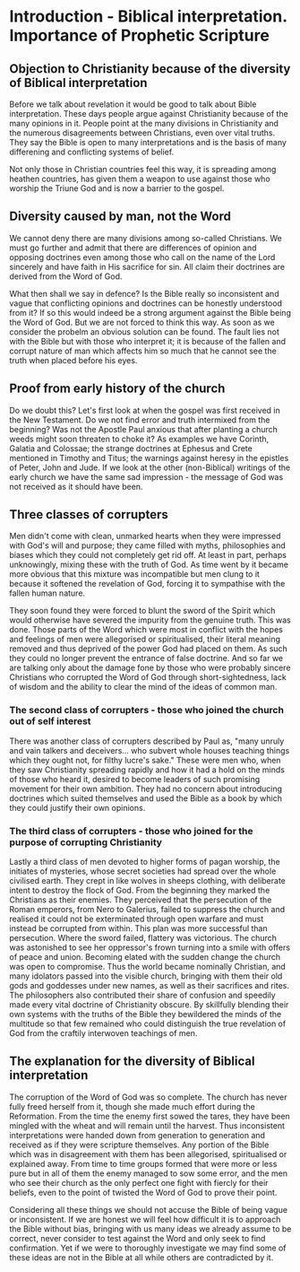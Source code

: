 # Introduction - Biblical interpretation. Importance of Prophetic Scripture

## Objection to Christianity because of the diversity of Biblical interpretation
Before we talk about revelation it would be good to talk about Bible interpretation. These days people argue against Christianity because of the many opinions in it.
People point at the many divisions in Christianity and the numerous disagreements between Christians, even over vital truths. They say the Bible is open to
many interpretations and is the basis of many differening and conflicting systems of belief.

Not only those in Christian countries feel this way, it is spreading among heathen countries, has given them a weapon to use against those who worship the
Triune God and is now a barrier to the gospel.

## Diversity caused by man, not the Word
We cannot deny there are many divisions among so-called Christians. We must go further and admit that there are differences of opinion and opposing doctrines
even among those who call on the name of the Lord sincerely and have faith in His sacrifice for sin. All claim their doctrines are derived from the Word
of God.

What then shall we say in defence? Is the Bible really so inconsistent and vague that conflicting opinions and doctrines can be honestly understood from it?
If so this would indeed be a strong argument against the Bible being the Word of God. But we are not forced to think this way. As soon as we consider the
probelm an obvious solution can be found. The fault lies not with the Bible but with those who interpret it; it is because of the fallen and corrupt nature
of man which affects him so much that he cannot see the truth when placed before his eyes.

## Proof from early history of the church
Do we doubt this? Let's first look at when the gospel was first received in the New Testament. Do we not find error and truth intermixed from the beginning?
Was not the Apostle Paul anxious that after planting a church weeds might soon threaten to choke it? As examples we have Corinth, Galatia and Colossae; the strange
doctrines at Ephesus and Crete mentioned in Timothy and Titus; the warnings against heresy in the epistles of Peter, John and Jude. If we look at the other
(non-Biblical) writings of the early church we have the same sad impression - the message of God was not received as it should have been.

## Three classes of corrupters
Men didn't come with clean, unmarked hearts when they were impressed with God's will and purpose; they came filled with myths, philosophies and biases which they could
not completely get rid off. At least in part, perhaps unknowingly, mixing these with the truth of God.  As time went by it became more obvious that this mixture was
incompatible but men clung to it because it softened the revelation of God, forcing it to sympathise with the fallen human nature.

They soon found they were forced to blunt the sword of the Spirit which would otherwise have severed the impurity from the genuine truth. This was done. Those parts of the
Word which were most in conflict with the hopes and feelings of men were allegorised or spiritualised, their literal meaning removed and thus deprived of the power God had
placed on them. As such they could no longer prevent the entrance of false doctrine. And so far we are talking only about the damage fone by those who were probably
sincere Christians who corrupted the Word of God through short-sightedness, lack of wisdom and the ability to clear the mind of the ideas of common man.

### The second class of corrupters - those who joined the church out of self interest
There was another class of corrupters described by Paul as, "many unruly and vain talkers and deceivers... who subvert whole houses teaching things which they ought
not, for filthy lucre's sake." These were men who, when they saw Christianity spreading rapidly and how it had a hold on the minds of those who heard it, desired to become
leaders of such promising movement for their own ambition. They had no concern about introducing doctrines which suited themselves and used the Bible as a book by which
they could justify their own opinions.

### The third class of corrupters - those who joined for the purpose of corrupting Christianity
Lastly a third class of men devoted to higher forms of pagan worship, the initiates of mysteries, whose secret societies had spread over the whole civilised earth. They crept in like wolves in sheeps clothing, with deliberate intent to destroy the flock of God. From the beginning they marked the Christians as their enemies. They perceived that the persecution of the Roman emperors, from Nero to Galerius, failed to suppress the church and realised it could not be exterminated through open warfare and must instead be corrupted from within. This plan was more successful than persecution. Where the sword failed, flattery was victorious. The church was astonished to see her oppressor's frown turning into a smile with offers of peace and union. Becoming elated with the sudden change the church was open to compromise. Thus the world became nominally Christian, and many idolators passed into the visible church, bringing with them their old gods and goddesses under new names, as well as their sacrifices and rites. The philosophers also contributed their share of confusion and speedily made every vital doctrine of Christianity obscure. By skillfully blending their own systems with the truths of the Bible they bewildered the minds of the multitude so that few remained who could distinguish the true revelation of God from the craftily interwoven teachings of men.

## The explanation for the diversity of Biblical interpretation
The corruption of the Word of God was so complete. The church has never fully freed herself from it, though she made much effort during the Reformation. From the time the enemy first sowed the tares, they have been mingled with the wheat and will remain until the harvest. Thus inconsistent interpretations were handed down from generation to generation and received as if they were scripture themselves. Any portion of the Bible which was in disagreement with them has been allegorised, spiritualised or explained away. From time to time groups formed that were more or less pure but in all of them the enemy managed to sow some error, and the men who see their church as the only perfect one fight with fiercly for their beliefs, even to the point of twisted the Word of God to prove their point.

Considering all these things we should not accuse the Bible of being vague or inconsistent. If we are honest we will feel how difficult it is to approach the Bible without bias, bringing with us many ideas we already assume to be correct, never consider to test against the Word and only seek to find confirmation. Yet if we were to thoroughly investigate we may find some of these ideas are not in the Bible at all while others are contradicted by it.
